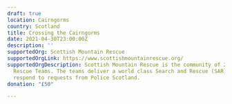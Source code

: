 ```yaml
---
draft: true
location: Cairngorms
country: Scotland
title: Crossing the Cairngorms
date: 2021-04-30T23:00:00Z
description: ''
supportedOrg: Scottish Mountain Rescue
supportedOrgLink: https://www.scottishmountainrescue.org/
supportedOrgDescription: Scottish Mountain Rescue is the community of 25 member Mountain
  Rescue Teams. The teams deliver a world class Search and Rescue (SAR) Service and
  respond to requests from Police Scotland.
donation: "£50"

---
```

